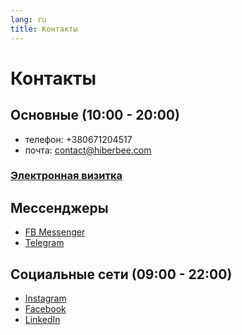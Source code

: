 ```yaml
---
lang: ru
title: Контакты
---
```

# Контакты

## Основные (10:00 - 20:00)
- телефон: +380671204517
- почта: contact@hiberbee.com

### [Электронная визитка](https://hiberbee.com/vcard.vcf)

## Мессенджеры
- [FB Messenger](https://m.me/hiberbee)
- [Telegram](https://t.me/nezquiraj)

## Социальные сети (09:00 - 22:00)
- [Instagram](https://instagram.com/hiberbee)
- [Facebook](https://facebook.com/hiberbee)
- [LinkedIn](https://linkedin.com/in/vladyslavvolkov)
